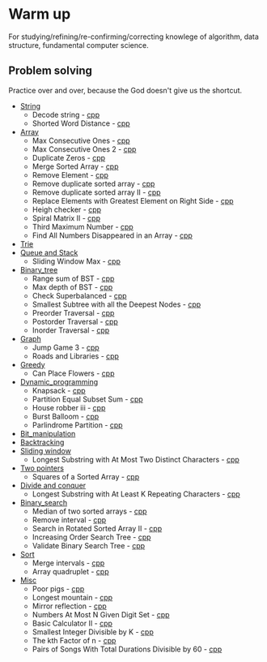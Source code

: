 # Warm up  
For studying/refining/re-confirming/correcting knowlege of algorithm, data structure,
fundamental computer science.

## Problem solving  
Practice over and over, because the God doesn't give us the shortcut.  

- [String](practice/cpp/string)
  - Decode string - [cpp](practice/cpp/string/decode_string.cpp)
  - Shorted Word Distance - [cpp](practice/cpp/string/shorted_word_distance.cpp)
- [Array](practice/cpp/array)
  - Max Consecutive Ones - [cpp](practice/cpp/array/max_consecutive_ones.cpp)
  - Max Consecutive Ones 2 - [cpp](practice/cpp/array/max_consecutive_ones_2.cpp)
  - Duplicate Zeros - [cpp](practice/cpp/array/duplicate_zeros.cpp)
  - Merge Sorted Array - [cpp](practice/cpp/array/merge_sorted_array.cpp)
  - Remove Element - [cpp](practice/cpp/array/remove_element.cpp)
  - Remove duplicate sorted array - [cpp](practice/cpp/array/remove_duplicate_sorted_array.cpp)
  - Remove duplicate sorted array II - [cpp](practice/cpp/array/remove_duplicates_sorted_array_2.cpp)
  - Replace Elements with Greatest Element on Right Side - [cpp](practice/cpp/array/replace_element_with_greatest_elem_on_right_side.cpp)
  - Heigh checker - [cpp](practice/cpp/array/height_checker.cpp)
  - Spiral Matrix II - [cpp](practice/cpp/array/spiral_matrix_2.cpp)
  - Third Maximum Number - [cpp](practice/cpp/array/third_maximum_number.cpp)
  - Find All Numbers Disappeared in an Array - [cpp](practice/cpp/array/find_all_numbers_disappeared_in_array.cpp)
- [Trie](practice/cpp/trie)
- [Queue and Stack](practice/cpp/queue_stack)
  - Sliding Window Max - [cpp](practice/cpp/queue_stack/sliding_window_max.cpp)
- [Binary_tree](practice/cpp/binary_tree)
  - Range sum of BST - [cpp](practice/cpp/binary_tree/range_sum_of_bst.cpp)
  - Max depth of BST - [cpp](practice/cpp/binary_tree/max_depth_binary_tree.cpp)
  - Check Superbalanced - [cpp](practice/cpp/binary_tree/balanced_binary_tree.cpp)
  - Smallest Subtree with all the Deepest Nodes - [cpp](practice/cpp/binary_tree/smallest_subtree_with_all_deepest_nodes.cpp)
  - Preorder Traversal - [cpp](practice/cpp/binary_tree/bt_preorder_traversal.cpp)
  - Postorder Traversal - [cpp](practice/cpp/binary_tree/bt_postorder_traversal.cpp)
  - Inorder Traversal - [cpp](practice/cpp/binary_tree/bt_inorder_traversal.cpp)
- [Graph](practice/cpp/graph)
  - Jump Game 3 - [cpp](practice/cpp/graph/jump_game_3.cpp)
  - Roads and Libraries - [cpp](practice/cpp/graph/roads_and_libraries.cpp)
- [Greedy](practice/cpp/greedy)
  - Can Place Flowers - [cpp](practice/cpp/greedy/can_place_flowers.cpp)
- [Dynamic_programming](practice/cpp/dynamic_programming)
  - Knapsack - [cpp](practice/cpp/dynamic_programming/knapsack.cpp)
  - Partition Equal Subset Sum - [cpp](practice/cpp/dynamic_programming/partition_equal_subset_sum.cpp)
  - House robber iii - [cpp](practice/cpp/dynamic_programming/house_robber_3.cpp)
  - Burst Balloom - [cpp](practice/cpp/dynamic_programming/burst_balloom.cpp)
  - Parlindrome Partition - [cpp](practice/cpp/dynamic_programming/parlindrome_partitioning.cpp)
- [Bit_manipulation](practice/cpp/bit_manipulation)
- [Backtracking](practice/cpp/backtracking)
- [Sliding window](practice/cpp/sliding_window)
  - Longest Substring with At Most Two Distinct Characters - [cpp](practice/cpp/sliding_window/longest_substring_most_two_distinct_characters.cpp)
- [Two pointers](practice/cpp/two_pointers)
  - Squares of a Sorted Array - [cpp](practice/cpp/two_pointers/squares_of_sorted_array.cpp)
- [Divide and conquer](practice/cpp/divide_and_conquer)
  - Longest Substring with At Least K Repeating Characters - [cpp](practice/cpp/divide_and_conquer/longest_substring_at_least_k_repeating_char.cpp)
- [Binary_search](practice/cpp/binary_search)
  - Median of two sorted arrays - [cpp](practice/cpp/binary_search/median_of_two_sorted_arrays.cpp)
  - Remove interval - [cpp](practice/cpp/binary_search/remove_interval.cpp)
  - Search in Rotated Sorted Array II - [cpp](practice/cpp/binary_search/search_in_rotated_sorted_array_2.cpp)
  - Increasing Order Search Tree - [cpp](practice/cpp/binary_search/increasing_order_search_tree.cpp)
  - Validate Binary Search Tree - [cpp](practice/cpp/binary_search/validate_binary_search_tree.cpp)
- [Sort](practice/cpp/sort)
  - Merge intervals - [cpp](practice/cpp/sort/merge_intervals.cpp)
  - Array quadruplet - [cpp](practice/cpp/sort/array_quadruplet.cpp)
- [Misc](practice/cpp/misc)
  - Poor pigs - [cpp](practice/cpp/misc/poor_pigs.cpp)
  - Longest mountain - [cpp](practice/cpp/misc/longest_mountain.cpp)
  - Mirror reflection - [cpp](practice/cpp/misc/mirror_reflection.cpp)
  - Numbers At Most N Given Digit Set - [cpp](practice/cpp/misc/number_most_n_given_digit_set.cpp)
  - Basic Calculator II - [cpp](practice/cpp/misc/basic_calculator_2.cpp)
  - Smallest Integer Divisible by K - [cpp](practice/cpp/misc/smallest_integer_divisible_k.cpp)
  - The kth Factor of n - [cpp](practice/cpp/misc/the_kth_factor_n.cpp)
  - Pairs of Songs With Total Durations Divisible by 60 - [cpp](practice/cpp/misc/pair_song_with_total_duration_divisible_60.cpp)